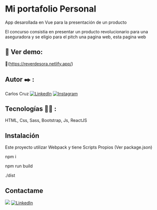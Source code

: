 # Mi portafolio Personal

App desarollada en Vue para la presentación de un producto

El concurso consistia en presentar un producto revolucionario para una aseguradora
y se eligio para el pitch una pagina web, esta pagina web


## 🔗 Ver demo:
🤖(https://reverdesora.netlify.app/)


## Autor ✒️ :
Carlos Cruz
[![LinkedIn](https://img.shields.io/badge/LinkedIn-%230077B5.svg?logo=linkedin&logoColor=white)](https://www.linkedin.com/in/carlos-jose-cruz-luengas/)
[![Instagram](https://img.shields.io/badge/Instagram-%23E4405F.svg?logo=Instagram&logoColor=white)](https://www.instagram.com/carlos_cruz.0/)

## Tecnologías 🧑‍💻 :

HTML, Css, Sass, Bootstrap, Js, ReactJS

## Instalación 
Este proyecto utilizar Webpack y tiene Scripts Propios (Ver package.json)

npm i

npm run build

./dist

## Contactame
<a href="mailto:carlosjose445566@gmail.com?"><img src="https://img.shields.io/badge/gmail-%23DD0031.svg?&style=for-the-badge&logo=gmail&logoColor=white"/></a>
[![LinkedIn](https://img.shields.io/badge/LinkedIn-%230077B5.svg?logo=linkedin&logoColor=white)](https://www.linkedin.com/in/carlos-jose-cruz-luengas/)





